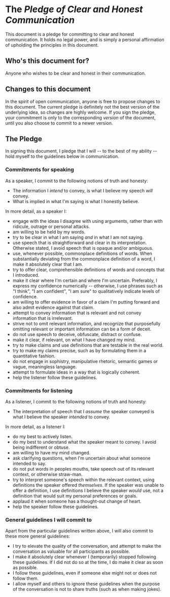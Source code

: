 # The *Pledge of Clear and Honest Communication*
This document is a pledge for committing to clear and honest communication. It holds no legal power, and is simply a personal affirmation of upholding the principles in this document.

## Who's this document for?
Anyone who wishes to be clear and honest in their communication.


## Changes to this document
In the spirit of open communication, anyone is free to propose changes to this document. The current pledge is definitely not the best version of the underlying idea, so changes are highly welcome. If you sign the pledge, your commitment is only to the corresponding *version* of the document, until you also choose to commit to a newer version.

## The Pledge
In signing this document, I pledge that I will -- to the best of my ability -- hold myself to the guidelines below in communication.

### Commitments for speaking
As a speaker, I commit to the following notions of truth and honesty:
- The information I *intend* to convey, is what I believe my speech *will* convey.
- What is implied in what I'm saying is what I honestly believe.

In more detail, as a speaker I:
- engage with the ideas I disagree with using arguments, rather than with ridicule, outrage or personal attacks.
- am willing to be held by my words.
- try to be clear in what I am saying *and* in what I am not saying.
- use speech that is straightforward and clear in its interpretation. Otherwise stated, I avoid speech that is opaque and/or ambiguous.
- use, whenever possible, commonplace definitions of words. When substantially deviating from the commonplace definition of a word, I make it absolutely clear that I am.
- try to offer clear, comprehensible definitions of words and concepts that I introduced.
- make it clear where I'm certain and where I'm uncertain. Preferably, I express my confidence numerically -- otherwise, I use phrases such as "I think", "I am confident", "I am sure" to qualitatively indicate levels of confidence.
- am willing to offer evidence in favor of a claim I'm putting forward and also admit evidence against that claim.
- attempt to convey information that is relevant and not convey information that is irrelevant.
- strive not to omit relevant information, and recognize that purposefully omitting relevant or important information can be a form of deceit.
- do not use speech to deceive, obfuscate, distract or confuse.
- make it clear, if relevant, on what I have changed my mind.
- try to make claims and use definitions that are testable in the real world.
- try to make my claims precise, such as by formulating them in a quantitative fashion.
- do not engage in sophistry, manipulative rhetoric, semantic games or vague, meaningless language.
- attempt to formulate ideas in a way that is logically coherent.
- help the listener follow these guidelines.

### Commitments for listening
As a listener, I commit to the following notions of truth and honesty:
- The interpretation of speech that I *assume* the speaker conveyed is what I believe the speaker *intended* to convey.

In more detail, as a listener I:
- do my best to actively listen.
- do my best to understand what the speaker meant to convey. I avoid being indifferent or obtuse.
- am willing to have my mind changed.
- ask clarifying questions, when I'm uncertain about what someone intended to say.
- do not put words in peoples mouths, take speech out of its relevant context, or otherwise straw-man.
- try to interpret someone's speech within the relevant context, using definitions the speaker offered *themselves*. If the speaker was unable to offer a definition, I use definitions I believe the speaker *would* use, not a definition that would suit my personal preferences or goals.
- applaud it when someone has a thought-out change of heart.
- help the speaker follow these guidelines.

### General guidelines I will commit to
Apart from the particular guidelines written above, I will also commit to these more general guidelines:
- I try to elevate the quality of the conversation, and attempt to make the conversation as valuable for all participants as possible.
- I make it absolutely clear whenever I (temporarily) stopped following these guidelines. If I did not do so at the time, I do make it clear as soon as possible.
- I follow these guidelines, even if someone else might not or does not follow them.
- I allow myself and others to ignore these guidelines when the purpose of the conversation is not to share truths (such as when making jokes).
